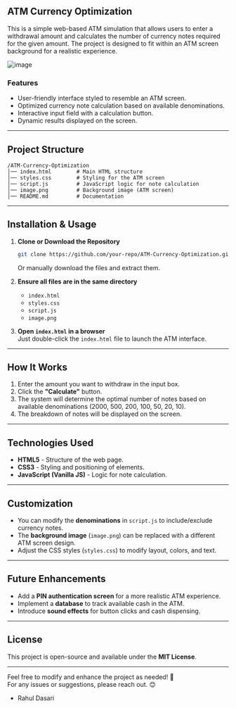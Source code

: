 ## **ATM Currency Optimization**

This is a simple web-based ATM simulation that allows users to enter a withdrawal amount and calculates the number of currency notes required for the given amount. The project is designed to fit within an ATM screen background for a realistic experience.

![image](https://github.com/user-attachments/assets/91cbee17-036a-4b4f-ba9e-40dfe51e8daf)


### **Features**
- User-friendly interface styled to resemble an ATM screen.
- Optimized currency note calculation based on available denominations.
- Interactive input field with a calculation button.
- Dynamic results displayed on the screen.

---

## **Project Structure**
```
/ATM-Currency-Optimization
│── index.html        # Main HTML structure
│── styles.css        # Styling for the ATM screen
│── script.js         # JavaScript logic for note calculation
│── image.png         # Background image (ATM screen)
│── README.md         # Documentation
```

---

## **Installation & Usage**
1. **Clone or Download the Repository**
   ```bash
   git clone https://github.com/your-repo/ATM-Currency-Optimization.git
   ```
   Or manually download the files and extract them.

2. **Ensure all files are in the same directory**  
   - `index.html`
   - `styles.css`
   - `script.js`
   - `image.png`

3. **Open `index.html` in a browser**  
   Just double-click the `index.html` file to launch the ATM interface.

---

## **How It Works**
1. Enter the amount you want to withdraw in the input box.
2. Click the **"Calculate"** button.
3. The system will determine the optimal number of notes based on available denominations (2000, 500, 200, 100, 50, 20, 10).
4. The breakdown of notes will be displayed on the screen.

---

## **Technologies Used**
- **HTML5** - Structure of the web page.
- **CSS3** - Styling and positioning of elements.
- **JavaScript (Vanilla JS)** - Logic for note calculation.

---

## **Customization**
- You can modify the **denominations** in `script.js` to include/exclude currency notes.
- The **background image** (`image.png`) can be replaced with a different ATM screen design.
- Adjust the CSS styles (`styles.css`) to modify layout, colors, and text.

---

## **Future Enhancements**
- Add a **PIN authentication screen** for a more realistic ATM experience.
- Implement a **database** to track available cash in the ATM.
- Introduce **sound effects** for button clicks and cash dispensing.

---

## **License**
This project is open-source and available under the **MIT License**.

---

Feel free to modify and enhance the project as needed! 🚀  
For any issues or suggestions, please reach out. 😊

- Rahul Dasari
